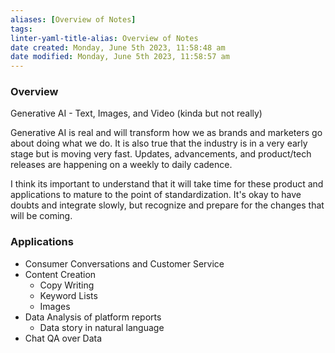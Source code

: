 ```yaml
---
aliases: [Overview of Notes]
tags: 
linter-yaml-title-alias: Overview of Notes
date created: Monday, June 5th 2023, 11:58:48 am
date modified: Monday, June 5th 2023, 11:58:57 am
---
```


### Overview
Generative AI - Text, Images, and Video (kinda but not really)

Generative AI is real and will transform how we as brands and marketers go about doing what we do. It is also true that the industry is in a very early stage but is moving very fast. Updates, advancements, and product/tech releases are happening on a weekly to daily cadence.

I think its important to understand that it will take time for these product and applications to mature to the point of standardization. It's okay to have doubts and integrate slowly, but recognize and prepare for the changes that will be coming.

### Applications
- Consumer Conversations and Customer Service
- Content Creation
	- Copy Writing
	- Keyword Lists
	- Images
- Data Analysis of platform reports
	- Data story in natural language
- Chat QA over Data